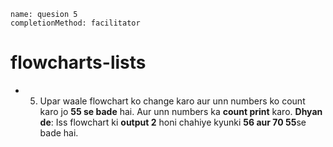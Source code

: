 ```ngMeta
name: quesion 5
completionMethod: facilitator
```
# flowcharts-lists

 
- 5) Upar waale flowchart ko change karo aur unn numbers ko count karo jo **55 se bade** hai. Aur unn numbers ka **count print** karo. 
**Dhyan de**: Iss flowchart ki **output 2** honi chahiye kyunki **56 aur 70 55**se bade hai.
 
